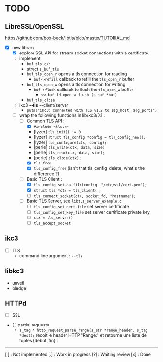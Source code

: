 # TODO

## LibreSSL/OpenSSL

<https://github.com/bob-beck/libtls/blob/master/TUTORIAL.md>

 - [x] new library
   - [x] explore SSL API for stream socket connections with a certificate.
   - implement
     - `buf_tls.c/h`
     - struct `s_buf_tls`
     - `buf_tls_open_r` opens a tls connection for reading
       - `buf->refill` callback to refill the `tls_open_r` buffer
     - `buf_tls_open_w` opens a tls connection for writing
       - `buf->flush` callback to flush the `tls_open_w` buffer
         - `sw buf_fd_open_w_flush (s_buf *buf)`
     - `buf_tls_close`
   - ikc3 **--tls** --client/server
     - `puts("ikc3: connected with TLS v1.2 to ${g_host} ${g_port}")`
   - [ ] wrap the following functions in lib/kc3/0.1 :
     - [ ] Common TLS API :
       - [x] `#include <tls.h>`
       - [lyzer] `tls_init() != 0`
       - [lyzer] `struct tls_config *config = tls_config_new();`
       - [lyzer] `tls_configure(ctx, config);`
       - [perle] `tls_write(ctx, data, size)`
       - [perle] `tls_read(ctx, data, size);`
       - [perle] `tls_close(ctx);`
       - [x] `tls_free`
       - [x] `tls_config_free` (isn't that tls_config_delete, what's the difference ?)
     - [ ] Basic TLS Client :
       - [x] `tls_config_set_ca_file(config, "/etc/ssl/cert.pem");`
       - [x] `struct tls *ctx = tls_client();`
       - [ ] `tls_connect_socket(ctx, socket_fd, "hostname");`
     - [ ] Basic TLS Server, see `libtls_server_example.c`
       - [ ] `tls_config_set_cert_file` set server certificate
       - [ ] `tls_config_set_key_file` set server certificate private key
       - [ ] `ctx = tls_server()`
       - [ ] `tls_accept_socket`

## ikc3
 - [ ] TLS
   - command line argument : `--tls`

## libkc3
 - unveil
 - pledge

## HTTPd
 - [ ] SSL
 - [.] partial requests
   - `s_tag * http_request_parse_range(s_str *range_header, s_tag *dest);`
     recoit le header HTTP "Range:" et retourne une liste de tuples
       {debut, fin} .

---

[ ] : Not implemented
[.] : Work in progress
[?] : Waiting review
[x] : Done
